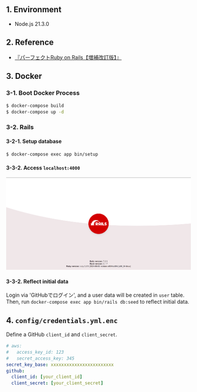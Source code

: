 ## 1. Environment

- Node.js 21.3.0

## 2. Reference

- [『パーフェクトRuby on Rails【増補改訂版】』](https://gihyo.jp/book/2014/978-4-7741-6516-5)

## 3. Docker

### 3-1. Boot Docker Process

```bash
$ docker-compose build
$ docker-compose up -d
```

### 3-2. Rails

#### 3-2-1. Setup database

```bash
$ docker-compose exec app bin/setup
```

#### 3-3-2. Access `localhost:4000`

![Ruby on Rails App Home](./public/ruby-on-rails-app-home.png)

#### 3-3-2. Reflect initial data

Login via 'GitHubでログイン', and a user data will be created in `user` table.  
Then, run `docker-compose exec app bin/rails db:seed` to reflect initial data.

## 4. `config/credentials.yml.enc`

Define a GitHub `client_id` and `client_secret`.

```yaml
# aws:
#   access_key_id: 123
#   secret_access_key: 345
secret_key_base: xxxxxxxxxxxxxxxxxxxxxxxx
github:
  client_id: [your_client_id]
  client_secret: [your_client_secret]
```
